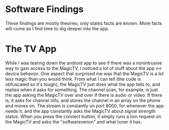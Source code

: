 # Software Findings
These findings are mostly theories, only states facts are known. More facts will come as I find time to dig deeper into the app.

# The TV App
While I was tearing down the android app to see if there was a nonintrusive way to gain access to the MagicTV, I noticed a lot of stuff about the app <-> device behavior. One aspect that surprised me was that the MagicTV is a lot less magic than you would think. From what I can tell (the code is obfuscated so it's tough), the MagicTV just does what the app tells to, and replies when it asks for something. The channel scan, for example, is just the app asking the MagicTV over and over if there is audio or video. If there is, it asks for channel info, and stores the channel in an array on the phone and moves on. The stream is constantly on port 8000, for whenever the app needs it, and the app constantly asks the MagicTV about signal strength status. When you press the connect button, it simply runs a loin request on the MagicTV and asks the "softwareverion" and what tuner it has.
